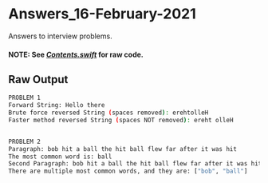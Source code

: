 # Answers_16-February-2021

Answers to interview problems. 

#### NOTE: See _[Contents.swift](https://github.com/getyarley/Answers_16-February-2021/blob/main/Jeremy-Interview_2-16-2021.playground/Contents.swift)_ for raw code. 



## Raw Output

```sh
PROBLEM 1
Forward String: Hello there
Brute force reversed String (spaces removed): erehtolleH
Faster method reversed String (spaces NOT removed): ereht olleH


PROBLEM 2
Paragraph: bob hit a ball the hit ball flew far after it was hit
The most common word is: ball
Second Paragraph: bob hit a ball the hit ball flew far after it was hit by bob
There are multiple most common words, and they are: ["bob", "ball"]
```
